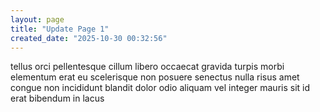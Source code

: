 ```yaml
---
layout: page
title: "Update Page 1"
created_date: "2025-10-30 00:32:56"
---
```


tellus orci pellentesque cillum libero occaecat gravida turpis morbi elementum erat eu scelerisque non posuere senectus nulla risus amet congue non incididunt blandit dolor odio aliquam vel integer mauris sit id erat bibendum in lacus 
